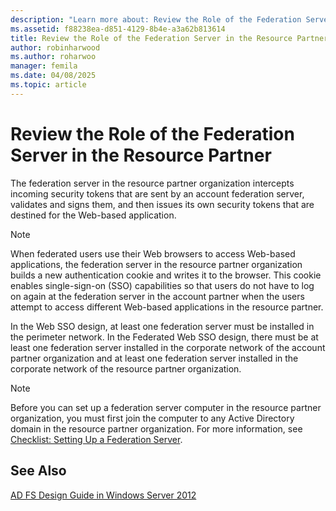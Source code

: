 ```yaml
---
description: "Learn more about: Review the Role of the Federation Server in the Resource Partner"
ms.assetid: f88238ea-d851-4129-8b4e-a3a62b813614
title: Review the Role of the Federation Server in the Resource Partner
author: robinharwood
ms.author: roharwoo
manager: femila
ms.date: 04/08/2025
ms.topic: article
---
```


# Review the Role of the Federation Server in the Resource Partner

The federation server in the resource partner organization intercepts incoming security tokens that are sent by an account federation server, validates and signs them, and then issues its own security tokens that are destined for the Web\-based application.

> [!NOTE]
> When federated users use their Web browsers to access Web\-based applications, the federation server in the resource partner organization builds a new authentication cookie and writes it to the browser. This cookie enables single\-sign\-on \(SSO\) capabilities so that users do not have to log on again at the federation server in the account partner when the users attempt to access different Web\-based applications in the resource partner.

In the Web SSO design, at least one federation server must be installed in the perimeter network. In the Federated Web SSO design, there must be at least one federation server installed in the corporate network of the account partner organization and at least one federation server installed in the corporate network of the resource partner organization.

> [!NOTE]
> Before you can set up a federation server computer in the resource partner organization, you must first join the computer to any Active Directory domain in the resource partner organization. For more information, see [Checklist: Setting Up a Federation Server](../../ad-fs/deployment/Checklist--Setting-Up-a-Federation-Server.md).

## See Also
[AD FS Design Guide in Windows Server 2012](AD-FS-Design-Guide-in-Windows-Server-2012.md)

